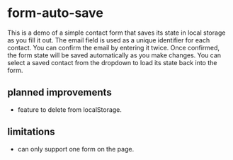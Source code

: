 # form-auto-save

This is a demo of a simple contact form that saves its state in local storage as you fill it out. The email
field is used as a unique identifier for each contact. You can confirm the email by entering it twice. Once
confirmed, the form state will be saved automatically as you make changes. You can select a saved contact from the dropdown to load its state back into the form.

## planned improvements

- feature to delete from localStorage.

## limitations

- can only support one form on the page.